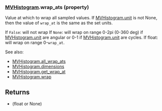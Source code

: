 ### [MVHistogram](MVHistogram.md).wrap_ats (property)




Value at which to wrap all sampled values.  If [MVHistogram.unit](MVHistogram.unit.md) is not None,
then the value of `wrap_at` is the same as the set units.

If `False`: will not wrap
If `None`: will wrap on range 0-2pi (0-360 deg) if [MVHistogram.unit](MVHistogram.unit.md) are angular
    or 0-1 if [MVHistogram.unit](MVHistogram.unit.md) are cycles.
If float: will wrap on range 0-`wrap_at`.

See also:

* [MVHistogram.all_wrap_ats](MVHistogram.all_wrap_ats.md)
* [MVHistogram.dimensions](MVHistogram.dimensions.md)
* [MVHistogram.get_wrap_at](MVHistogram.get_wrap_at.md)
* [MVHistogram.wrap](MVHistogram.wrap.md)

Returns
---------
* (float or None)

